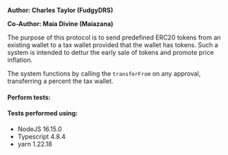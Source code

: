 __Author: Charles Taylor (FudgyDRS)__

__Co-Author: Maia Divine (Maiazana)__

The purpose of this protocol is to send predefined ERC20 tokens from an existing wallet to a tax wallet provided that the wallet has tokens. Such a system is intended to dettur the early sale of tokens and promote price inflation.

The system functions by calling the `transferFrom` on any approval, transferring a percent the tax wallet.

#### Perform tests:

#### Tests performed using:
  - NodeJS 16.15.0
  - Typescript 4.8.4
  - yarn 1.22.18

